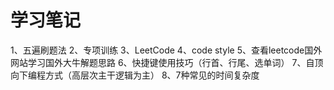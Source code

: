 # 学习笔记
1、五遍刷题法
2、专项训练
3、LeetCode
4、code style
5、查看leetcode国外网站学习国外大牛解题思路
6、快捷键使用技巧（行首、行尾、选单词）
7、自顶向下编程方式（高层次主干逻辑为主）
8、7种常见的时间复杂度
